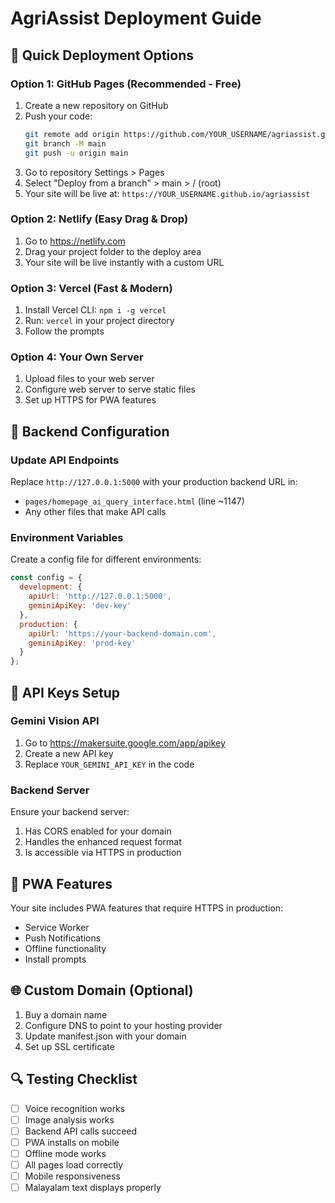 # AgriAssist Deployment Guide

## 🚀 Quick Deployment Options

### Option 1: GitHub Pages (Recommended - Free)
1. Create a new repository on GitHub
2. Push your code:
   ```bash
   git remote add origin https://github.com/YOUR_USERNAME/agriassist.git
   git branch -M main
   git push -u origin main
   ```
3. Go to repository Settings > Pages
4. Select "Deploy from a branch" > main > / (root)
5. Your site will be live at: `https://YOUR_USERNAME.github.io/agriassist`

### Option 2: Netlify (Easy Drag & Drop)
1. Go to https://netlify.com
2. Drag your project folder to the deploy area
3. Your site will be live instantly with a custom URL

### Option 3: Vercel (Fast & Modern)
1. Install Vercel CLI: `npm i -g vercel`
2. Run: `vercel` in your project directory
3. Follow the prompts

### Option 4: Your Own Server
1. Upload files to your web server
2. Configure web server to serve static files
3. Set up HTTPS for PWA features

## 🔧 Backend Configuration

### Update API Endpoints
Replace `http://127.0.0.1:5000` with your production backend URL in:
- `pages/homepage_ai_query_interface.html` (line ~1147)
- Any other files that make API calls

### Environment Variables
Create a config file for different environments:
```javascript
const config = {
  development: {
    apiUrl: 'http://127.0.0.1:5000',
    geminiApiKey: 'dev-key'
  },
  production: {
    apiUrl: 'https://your-backend-domain.com',
    geminiApiKey: 'prod-key'
  }
};
```

## 🔑 API Keys Setup

### Gemini Vision API
1. Go to https://makersuite.google.com/app/apikey
2. Create a new API key
3. Replace `YOUR_GEMINI_API_KEY` in the code

### Backend Server
Ensure your backend server:
1. Has CORS enabled for your domain
2. Handles the enhanced request format
3. Is accessible via HTTPS in production

## 📱 PWA Features
Your site includes PWA features that require HTTPS in production:
- Service Worker
- Push Notifications
- Offline functionality
- Install prompts

## 🌐 Custom Domain (Optional)
1. Buy a domain name
2. Configure DNS to point to your hosting provider
3. Update manifest.json with your domain
4. Set up SSL certificate

## 🔍 Testing Checklist
- [ ] Voice recognition works
- [ ] Image analysis works
- [ ] Backend API calls succeed
- [ ] PWA installs on mobile
- [ ] Offline mode works
- [ ] All pages load correctly
- [ ] Mobile responsiveness
- [ ] Malayalam text displays properly

